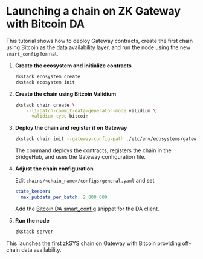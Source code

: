 # Launching a chain on ZK Gateway with Bitcoin DA

This tutorial shows how to deploy Gateway contracts, create the first chain using Bitcoin as the data availability layer, and run the node using the new `smart_config` format.

1. **Create the ecosystem and initialize contracts**

   ```bash
   zkstack ecosystem create
   zkstack ecosystem init
   ```

2. **Create the chain using Bitcoin Validium**

   ```bash
   zkstack chain create \
       --l1-batch-commit-data-generator-mode validium \
       --validium-type bitcoin
   ```

3. **Deploy the chain and register it on Gateway**

   ```bash
   zkstack chain init --gateway-config-path ./etc/env/ecosystems/gateway/stage_gateway.yaml
   ```

   The command deploys the contracts, registers the chain in the BridgeHub, and uses the Gateway configuration file.

4. **Adjust the chain configuration**

   Edit `chains/<chain_name>/configs/general.yaml` and set

   ```yaml
   state_keeper:
     max_pubdata_per_batch: 2_000_000
   ```

   Add the [Bitcoin DA smart_config](./bitcoin-da-client.md#smart_config-example) snippet for the DA client.

5. **Run the node**

   ```bash
   zkstack server
   ```

This launches the first zkSYS chain on Gateway with Bitcoin providing off-chain data availability.
